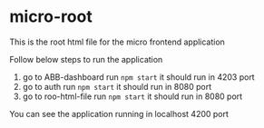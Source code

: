 # micro-root
This is the root html file for the micro frontend application


Follow below steps to run the application

1. go to ABB-dashboard run `npm start` it should run in 4203 port
2. go to auth  run `npm start` it should run in 8080 port
3. go to roo-html-file  run `npm start` it should run in 8080 port

You can see the application running in localhost 4200 port
